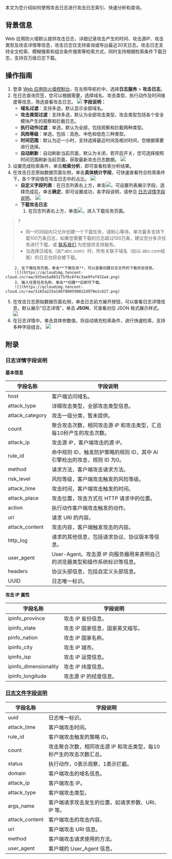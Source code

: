 本文为您介绍如何使用攻击日志进行攻击日志索引、快速分析和查询。

## 背景信息
Web 应用防火墙默认提供攻击日志，详细记录攻击产生的时间、攻击源IP、攻击类型及攻击详情等信息，攻击日志仅支持查询或导出最近30天日志。攻击日志支持全文检索、模糊搜索和组合条件搜索等检索方式，同时支持根据检索条件下载日志，支持百万级日志下载。

## 操作指南
1. 登录 [Web 应用防火墙控制台](https://console.cloud.tencent.com/guanjia/tea-overview)，在左侧导航栏中，选择**日志服务** > **攻击日志**。
2. 在日志查询页签，您可以根据需要，选择域名、攻击类型、执行动作及时间维度等信息，筛选查看攻击日志。
![](https://qcloudimg.tencent-cloud.cn/raw/eb9c23b5596645d2423888b4832553cc.png)
**字段说明：**
	- **域名过滤**：支持多选，默认显示全部域名。
	- **攻击类型过滤**：支持多选，默认为全部攻击类型，攻击类型包括各个安全模块产生的观察和拦截日志。
	- **执行动作过滤**：单选，默认为全部，包括观察和拦截两种类型。
	- **风险等级**：单选，包括：高危、中危和低危三种类型。
	- **时间范围**：默认为近一小时，支持选择最近时间及相对时间，您根据需要进行选择。
	- **自动刷新**：自动刷新当前页面，默认为关闭，若开启开关，您可选择按照时间范围刷新当前页面，获取最新攻击日志数据。
![](https://main.qcloudimg.com/raw/7a5ce526a018b6713e81d4d1ba248a5c.png)
3. 设置完成检索条件，单击**检索分析**，即可查看检索分析结果。
4. 在攻击日志原始数据页面左侧，单击**具体统计字段**，可快速查看符合检索条件下，各个字段值在攻击日志中的占比。
![](https://qcloudimg.tencent-cloud.cn/raw/5de03c86ea2a83fd860705604ba35501.png)
	- **自定义字段列表**：在日志列表右上方，单击<img src="https://main.qcloudimg.com/raw/9ebb9fa1652d9154137fa1d934329043.png" style="margin:0;">，可设置列表展示字段，选择完成后，单击**确定**，即可设置成功，各字段说明，请参见 [日志详情字段说明](#Log)。
	![](https://main.qcloudimg.com/raw/bced1df9f037206ccadeaf44fb8d5435.png)
	- **下载攻击日志**
		1. 在日志列表右上方，单击<img src="https://main.qcloudimg.com/raw/ac6451a8dab74a5cf57770ff8af30954.png" style="margin:0;">，进入下载任务页面。
>?
>- 同一时间段内只允许创建一个下载任务，请耐心等待。单次最多支持下载100万条日志，如果您需要下载的日志超过100万条，建议您分多次任务进行下载，或 [联系我们](https://cloud.tencent.com/act/event/connect-service) 为您提供支持服务。
>- 当选择泛域名（如*.abc.com）时，所有关联子域名（如以.abc.com结尾）的日志也将会被下载。
>
		2. 在下载任务页面，单击**下载任务**，可以查看创建日志文件的下载状态信息。
		![](https://qcloudimg.tencent-cloud.cn/raw/935ee5a083175f6c6f4c3ae9fef432a4.png)
		3. 输入任意任务名称，单击**创建**后即可下载。
		![](https://qcloudimg.tencent-cloud.cn/raw/5165a225a166f800590022d979e2c627.png)
5. 在攻击日志原始数据页面右侧，单击日志前方展开按钮，可以查看日志详情信息，默认展示“日志详情”，单击 **JSON**，可查看对应 JSON 格式展示样式。
![](https://main.qcloudimg.com/raw/bc2c6f1eae83f6213a8f047b5d3b0156.png)
6. 在日志详情中，单击具体参数值，将自动填充检索条件，进行快速检索，支持多种字段组合。
![](https://qcloudimg.tencent-cloud.cn/raw/c47eb28138e0db234c80601f74ef0f46.png)

## 附录

[](id:Log)
### 日志详情字段说明
**基本信息**
<table>
<thead>
<tr>
<th width="20%">字段名称</th>
<th>字段说明</th>
</tr>
</thead>
<tbody><tr>
<td>host</td>
<td>客户端访问域名。</td>
</tr>
<tr>
<td>attack_type</td>
<td>详细攻击类型，全部攻击类型信息。</td>
</tr>
<tr>
<td>attack_category</td>
<td>攻击一级分类，暂未提供。</td>
</tr>
<tr>
<td>count</td>
<td>聚合攻击次数，相同攻击源 IP 和攻击类型，汇总每10秒产生的攻击次数。</td>
</tr>
<tr>
<td>attack_ip</td>
<td>攻击源 IP，客户端攻击的源 IP。</td>
</tr>
<tr>
<td>rule_id</td>
<td>命中规则 ID，触发防护策略的规则 ID，其中 AI 引擎检出的攻击，规则 ID 为0。</td>
</tr>
<tr>
<td>method</td>
<td>请求方法，客户端攻击请求方法。</td>
</tr>
<tr>
<td>risk_level</td>
<td>风险等级，客户端攻击触发的风险等级。</td>
</tr>
<tr>
<td>attack_time</td>
<td>攻击时间，客户端攻击触发的时间。</td>
</tr>
<tr>
<td>attack_place</td>
<td>攻击位置，攻击方式在 HTTP 请求中的位置。</td>
</tr>
<tr>
<td>action</td>
<td>执行动作客户端攻击触发的动作。</td>
</tr>
<tr>
<td>uri</td>
<td>请求 URI 的内容。</td>
</tr>
<tr>
<td>attack_content</td>
<td>攻击内容，客户端触发攻击的内容。</td>
</tr>
<tr>
<td>http_log</td>
<td>请求的其他信息，包括请求协议、协议版本等信息。</td>
</tr>
<tr>
<td>user_agent</td>
<td>User-Agent。攻击源 IP 向服务器用来表明自己的浏览器类型和操作系统标识等信息。</td>
</tr>
<tr>
<td>headers</td>
<td>协议头部信息，包括自定义头部信息。</td>
</tr>
<tr>
<td>UUID</td>
<td>日志唯一标识。</td>
</tr>
</tbody></table>

**攻击 IP 属性**
<table>
<thead>
<tr>
<th width="20%">字段名称</th>
<th>字段说明</th>
</tr>
</thead>
<tbody><tr>
<td>ipinfo_province</td>
<td>攻击 IP 省份信息。</td>
</tr>
<tr>
<td>ipinfo_state</td>
<td>攻击 IP 国家信息，国家英文缩写。</td>
</tr>
<tr>
<td>pinfo_nation</td>
<td>攻击 IP 国家名称。</td>
</tr>
<tr>
<td>ipinfo_city</td>
<td>攻击 IP 城市。</td>
</tr>
<tr>
<td>ipinfo_isp</td>
<td>攻击 IP 运营信息。</td>
</tr>
<tr>
<td>ipinfo_dimensionality</td>
<td>攻击 IP 纬度信息。</td>
</tr>
<tr>
<td>ipinfo_longitude</td>
<td>攻击源 IP 的经度信息。</td>
</tr>
</tbody></table>


### [日志文件字段说明](id:log2)

<table>
<thead>
<tr>
<th width="20%">字段名称</th>
<th>字段说明</th>
</tr>
</thead>
<tbody><tr>
<td>uuid</td>
<td>日志唯一标识。</td>
</tr>
<tr>
<td>attack_time</td>
<td>客户端攻击时间。</td>
</tr>
<tr>
<td>rule_id</td>
<td>客户端攻击触发的策略 ID。</td>
</tr>
<tr>
<td>count</td>
<td>攻击聚合次数，相同攻击源 IP 和攻击类型，每10秒产生的攻击次数汇总。</td>
</tr>
<tr>
<td>status</td>
<td>执行动作，0表示观察，1表示拦截。</td>
</tr>
<tr>
<td>domain</td>
<td>客户端攻击的域名信息。</td>
</tr>
<tr>
<td>attack_ip</td>
<td>客户端攻击 IP。</td>
</tr>
<tr>
<td>attack_type</td>
<td>客户端攻击类型。</td>
</tr>
<tr>
<td>args_name</td>
<td>客户端请求攻击发生的位置，如请求参数、URI、IP 等。</td>
</tr>
<tr>
<td>attack_content</td>
<td>客户端攻击的攻击内容。</td>
</tr>
<tr>
<td>uri</td>
<td>客户端攻击 URI 信息。</td>
</tr>
<tr>
<td>method</td>
<td>客户端攻击请求使用的方法。</td>
</tr>
<tr>
<td>user_agent</td>
<td>客户端的 User_Agent 信息。</td>
</tr>
</tbody></table>
